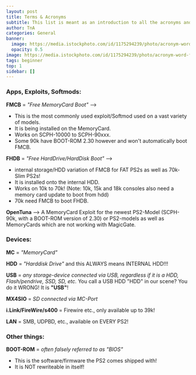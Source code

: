 ```yaml
---
layout: post
title: Terms & Acronyms
subtitle: This list is meant as an introduction to all the acronyms and terms used in the PS2 Homebrew Scene
author: TnA
categories: General
banner: 
  image: https://media.istockphoto.com/id/1175294239/photo/acronym-word-from-wooden-blocks-with-letters.webp?s=2048x2048&w=is&k=20&c=5tjM7GGKSvhEDJlMmWInz9q3NmWq1ytegO2X3sjZP5I=
  opacity: 0.5
image: https://media.istockphoto.com/id/1175294239/photo/acronym-word-from-wooden-blocks-with-letters.webp?s=2048x2048&w=is&k=20&c=5tjM7GGKSvhEDJlMmWInz9q3NmWq1ytegO2X3sjZP5I=
tags: beginner
top: 1
sidebar: []
---
```


### Apps, Exploits, Softmods:

**FMCB** = *"Free MemoryCard Boot"* -->
- This is the most commonly used exploit/Softmod used on a vast variety of models.
- It is being installed on the MemoryCard.
- Works on SCPH-10000 to SCPH-90xxx.
- Some 90k have BOOT-ROM 2.30 however and won't automatically boot FMCB.

**FHDB** = *"Free HardDrive/HardDisk Boot"* -->
- internal storage/HDD variation of FMCB for FAT PS2s as well as 70k-Slim PS2s!
- It is installed onto the internal HDD.
- Works on 10k to 70k! (Note: 10k, 15k and 18k consoles also need a memory card update to boot from hdd)
-  70k need FMCB to boot FHDB.

**OpenTuna** --> A MemoryCard Exploit for the newest PS2-Model (SCPH-90k, with a BOOT-ROM version of 2.30) or PS2-models as well as MemoryCards which are not working with MagicGate.


### Devices:

**MC** = *"MemoryCard"*

**HDD** = *"Harddisk Drive"* and this ALWAYS means INTERNAL HDD!!!

**USB** = *any storage-device connected via USB, regardless if it is a HDD, Flash/pendrive, SSD, SD, etc.*
You call a USB HDD "HDD" in our scene? You do it WRONG! It is **"USB"**!

**MX4SIO** = *SD connected via MC-Port*

**i.Link/FireWire/s400** = Firewire etc., only available up to 39k!

**LAN** = SMB, UDPBD, etc., available on EVERY PS2!


### Other things:

**BOOT-ROM** = *often falsely referred to as "BIOS"*
- This is the software/firmware the PS2 comes shipped with!
- It is NOT rewriteable in itself!
